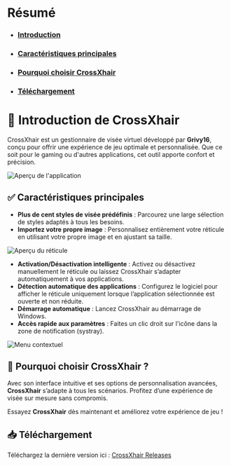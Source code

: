 # Résumé  
- ### [Introduction](#introduction-de-crossxhair)  
- ### [Caractéristiques principales](#-caractéristiques-principales)  
- ### [Pourquoi choisir CrossXhair](#-pourquoi-choisir-crossxhair)  
- ### [Téléchargement](#téléchargement)  

# 🎯 Introduction de CrossXhair  

CrossXhair est un gestionnaire de visée virtuel développé par **Grivy16**, conçu pour offrir une expérience de jeu optimale et personnalisée. Que ce soit pour le gaming ou d'autres applications, cet outil apporte confort et précision.  

![Aperçu de l'application](https://github.com/Grivy16/CrossXhair/blob/main/image/Apre%C3%A7us-de-lapp.png)  

## ✅ Caractéristiques principales  
- **Plus de cent styles de visée prédéfinis** : Parcourez une large sélection de styles adaptés à tous les besoins.  
- **Importez votre propre image** : Personnalisez entièrement votre réticule en utilisant votre propre image et en ajustant sa taille.  

![Aperçu du réticule](https://github.com/Grivy16/CrossXhair/blob/main/image/Apre%C3%A7us-de-lapp-pointer.png)  

- **Activation/Désactivation intelligente** : Activez ou désactivez manuellement le réticule ou laissez CrossXhair s’adapter automatiquement à vos applications.  
- **Détection automatique des applications** : Configurez le logiciel pour afficher le réticule uniquement lorsque l’application sélectionnée est ouverte et non réduite.  
- **Démarrage automatique** : Lancez CrossXhair au démarrage de Windows.  
- **Accès rapide aux paramètres** : Faites un clic droit sur l'icône dans la zone de notification (systray).  

![Menu contextuel](https://github.com/Grivy16/CrossXhair/blob/main/image/Apre%C3%A7us-menucontex.png)  

## 🚀 Pourquoi choisir CrossXhair ?  
Avec son interface intuitive et ses options de personnalisation avancées, **CrossXhair** s’adapte à tous les scénarios. Profitez d’une expérience de visée sur mesure sans compromis.  

Essayez **CrossXhair** dès maintenant et améliorez votre expérience de jeu !  

## 📥 Téléchargement  
Téléchargez la dernière version ici : [CrossXhair Releases](https://github.com/Grivy16/CrossXhair/releases)
